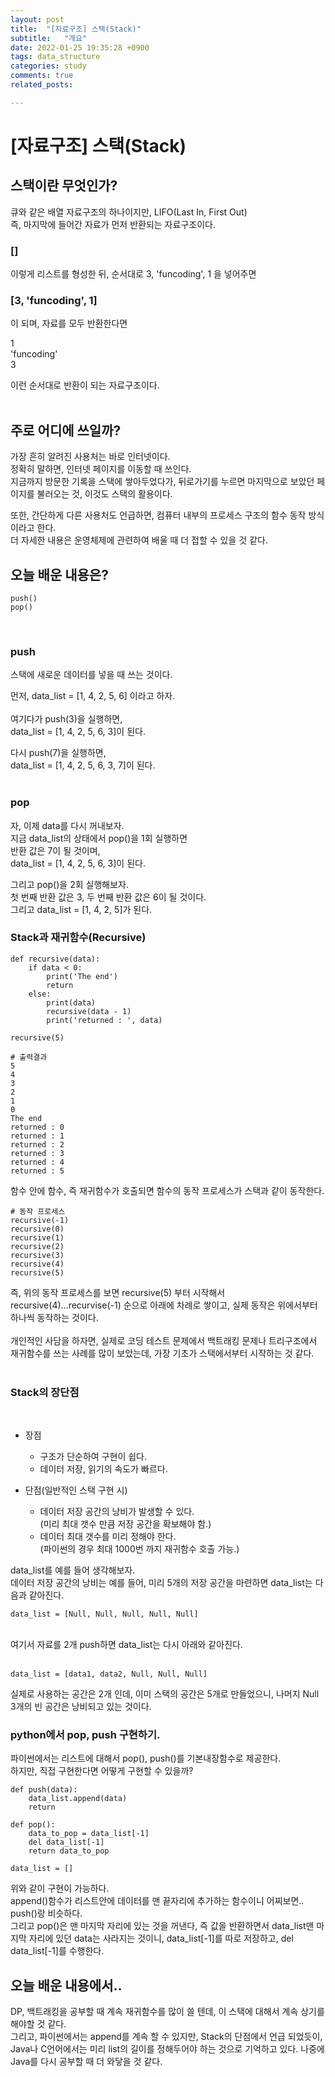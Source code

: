 ```yaml
---
layout: post
title:  "[자료구조] 스택(Stack)"
subtitle:   "개요"
date: 2022-01-25 19:35:28 +0900
tags: data_structure
categories: study
comments: true
related_posts:

---
```


# [자료구조] 스택(Stack)<br/>

## 스택이란 무엇인가?<br/>

큐와 같은 배열 자료구조의 하나이지만, LIFO(Last In, First Out)<br/>
즉, 마지막에 들어간 자료가 먼저 반환되는 자료구조이다.<br/>

### [] <br/>

이렇게 리스트를 형성한 뒤, 순서대로 3, 'funcoding', 1 을 넣어주면<br/>

### [3, 'funcoding', 1] <br/>

이 되며, 자료를 모두 반환한다면<br/>

1<br/>
'funcoding'<br/>
3<br/>

이런 순서대로 반환이 되는 자료구조이다.<br/>
<br/>

## 주로 어디에 쓰일까?<br/>

가장 흔히 알려진 사용처는 바로 인터넷이다.<br/>
정확히 말하면, 인터넷 페이지를 이동할 때 쓰인다.<br/>
지금까지 방문한 기록을 스택에 쌓아두었다가, 뒤로가기를 누르면 마지막으로 보았던 페이지를 불러오는 것, 이것도 스택의 활용이다.<br/>

또한, 간단하게 다른 사용처도 언급하면, 컴퓨터 내부의 프로세스 구조의 함수 동작 방식이라고 한다.<br/>
더 자세한 내용은 운영체제에 관련하여 배울 때 더 접할 수 있을 것 같다.<br/>

## 오늘 배운 내용은?

```
push()
pop()
```
<br/>

### push<br/>

스택에 새로운 데이터를 넣을 때 쓰는 것이다.<br/>

먼저, data_list = [1, 4, 2, 5, 6] 이라고 하자.<br/>
<br/>
여기다가 push(3)을 실행하면,<br/>
data_list = [1, 4, 2, 5, 6, 3]이 된다.<br/>

다시 push(7)을 실행하면,<br/>
data_list = [1, 4, 2, 5, 6, 3, 7]이 된다.<br/>
<br/>

### pop<br/>

자, 이제 data를 다시 꺼내보자.<br/>
지금 data_list의 상태에서 pop()을 1회 실행하면<br/>
반환 값은 7이 될 것이며,<br/>
data_list = [1, 4, 2, 5, 6, 3]이 된다.<br/>

그리고 pop()을 2회 실행해보자.<br/>
첫 번째 반환 값은 3, 두 번째 반환 값은 6이 될 것이다.<br/>
그리고 data_list = [1, 4, 2, 5]가 된다.
<br/>

### Stack과 재귀함수(Recursive)<br/>

```
def recursive(data):
    if data < 0:
        print('The end')
        return
    else:
        print(data)
        recursive(data - 1)
        print('returned : ', data)

recursive(5)

# 출력결과
5
4
3
2
1
0
The end
returned : 0
returned : 1
returned : 2
returned : 3
returned : 4
returned : 5
```

함수 안에 함수, 즉 재귀함수가 호출되면 함수의 동작 프로세스가 스택과 같이 동작한다.<br/>
```
# 동작 프로세스
recursive(-1)
recursive(0)
recursive(1)
recursive(2)
recursive(3)
recursive(4)
recursive(5)
```
즉, 위의 동작 프로세스를 보면 recursive(5) 부터 시작해서 recursive(4)...recurvise(-1) 순으로 아래에 차례로 쌓이고, 실제 동작은 위에서부터 하나씩 동작하는 것이다.<br/>
<br/>
개인적인 사담을 하자면, 실제로 코딩 테스트 문제에서 백트래킹 문제나 트리구조에서 재귀함수를 쓰는 사례를 많이 보았는데, 가장 기초가 스택에서부터 시작하는 것 같다.<br/>
<br/>

### Stack의 장단점<br/>
<br/>

- 장점
    + 구조가 단순하여 구현이 쉽다.
    + 데이터 저장, 읽기의 속도가 빠르다.

- 단점(일반적인 스택 구현 시)
    + 데이터 저장 공간의 낭비가 발생할 수 있다.<br/>
    (미리 최대 갯수 만큼 저장 공간을 확보해야 함.)
    + 데이터 최대 갯수를 미리 정해야 한다.<br/>
    (파이썬의 경우 최대 1000번 까지 재귀함수 호출 가능.)

data_list를 예를 들어 생각해보자.<br/>
데이터 저장 공간의 낭비는 예를 들어, 미리 5개의 저장 공간을 마련하면 data_list는 다음과 같아진다.<br/>
```
data_list = [Null, Null, Null, Null, Null]
```
<br/>
여기서 자료를 2개 push하면 data_list는 다시 아래와 같아진다.<br/>
<br/>

```
data_list = [data1, data2, Null, Null, Null]
```
실제로 사용하는 공간은 2개 인데, 이미 스택의 공간은 5개로 만들었으니, 나머지 Null 3개의 빈 공간은 낭비되고 있는 것이다.<br/>

### python에서 pop, push 구현하기.<br/>

파이썬에서는 리스트에 대해서 pop(), push()를 기본내장함수로 제공한다.<br/>
하지만, 직접 구현한다면 어떻게 구현할 수 있을까?<br/>

```
def push(data):
    data_list.append(data)
    return

def pop():
    data_to_pop = data_list[-1]
    del data_list[-1]
    return data_to_pop

data_list = []
```
위와 같이 구현이 가능하다.<br/>
append()함수가 리스트안에 데이터를 맨 끝자리에 추가하는 함수이니 어찌보면.. push()랑 비슷하다.<br/>
그리고 pop()은 맨 마지막 자리에 있는 것을 꺼낸다, 즉 값을 반환하면서 data_list맨 마지막 자리에 있던 data는 사라지는 것이니, data_list[-1]를 따로 저장하고, del data_list[-1]를 수행한다.<br/>

## 오늘 배운 내용에서..<br/>
DP, 백트래킹을 공부할 때 계속 재귀함수를 많이 쓸 텐데, 이 스택에 대해서 계속 상기를 해야할 것 같다.<br/>
그리고, 파이썬에서는 append를 계속 할 수 있지만, Stack의 단점에서 언급 되었듯이, Java나 C언어에서는 미리 list의 길이를 정해두어야 하는 것으로 기억하고 있다. 나중에 Java를 다시 공부할 때 더 와닿을 것 같다.<br/>